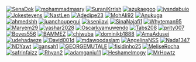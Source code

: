 [![SenaDok](https://avatars.githubusercontent.com/u/148862726?v=4)](https://api.github.com/repos/23W-GBAC/Youssef-Daoud/commits) [![mohammadmasry](https://avatars.githubusercontent.com/u/148862917?v=4)](https://api.github.com/repos/23W-GBAC/Youssef-Daoud/commits) [![SuraniKrrish](https://avatars.githubusercontent.com/u/148862687?v=4)](https://api.github.com/repos/23W-GBAC/Youssef-Daoud/commits) [![azukaegoo](https://avatars.githubusercontent.com/u/132351500?v=4)](https://api.github.com/repos/23W-GBAC/Youssef-Daoud/commits) [![jysndabuio](https://avatars.githubusercontent.com/u/148863168?v=4)](https://api.github.com/repos/23W-GBAC/Youssef-Daoud/commits) [![Jokestevens](https://avatars.githubusercontent.com/u/148862801?v=4)](https://api.github.com/repos/23W-GBAC/Youssef-Daoud/commits) [![NastLen](https://avatars.githubusercontent.com/u/148862793?v=4)](https://api.github.com/repos/23W-GBAC/Youssef-Daoud/commits) [![Adedipe23](https://avatars.githubusercontent.com/u/148863034?v=4)](https://api.github.com/repos/23W-GBAC/Youssef-Daoud/commits) [![MohAli92](https://avatars.githubusercontent.com/u/148862863?v=4)](https://api.github.com/repos/23W-GBAC/Youssef-Daoud/commits) [![Anukuga](https://avatars.githubusercontent.com/u/74722296?v=4)](https://api.github.com/repos/23W-GBAC/Youssef-Daoud/commits) [![ahmedshh](https://avatars.githubusercontent.com/u/148863322?v=4)](https://api.github.com/repos/23W-GBAC/Youssef-Daoud/commits) [![juanchoupegui](https://avatars.githubusercontent.com/u/148862881?v=4)](https://api.github.com/repos/23W-GBAC/Youssef-Daoud/commits) [![kseniiavi](https://avatars.githubusercontent.com/u/148862913?v=4)](https://api.github.com/repos/23W-GBAC/Youssef-Daoud/commits) [![SinaNajafi1](https://avatars.githubusercontent.com/u/148863702?v=4)](https://api.github.com/repos/23W-GBAC/Youssef-Daoud/commits) [![Whyteman95](https://avatars.githubusercontent.com/u/148862892?v=4)](https://api.github.com/repos/23W-GBAC/Youssef-Daoud/commits) [![Maryem29](https://avatars.githubusercontent.com/u/148862796?v=4)](https://api.github.com/repos/23W-GBAC/Youssef-Daoud/commits) [![yashar2028](https://avatars.githubusercontent.com/u/148863523?v=4)](https://api.github.com/repos/23W-GBAC/Youssef-Daoud/commits) [![Oscarkyamuwendo](https://avatars.githubusercontent.com/u/148862985?v=4)](https://api.github.com/repos/23W-GBAC/Youssef-Daoud/commits) [![Tabs208](https://avatars.githubusercontent.com/u/128395394?v=4)](https://api.github.com/repos/23W-GBAC/Youssef-Daoud/commits) [![prity007](https://avatars.githubusercontent.com/u/148862870?v=4)](https://api.github.com/repos/23W-GBAC/Youssef-Daoud/commits) [![Boves556](https://avatars.githubusercontent.com/u/148862792?v=4)](https://api.github.com/repos/23W-GBAC/Youssef-Daoud/commits) [![BAMMEZ](https://avatars.githubusercontent.com/u/148863133?v=4)](https://api.github.com/repos/23W-GBAC/Youssef-Daoud/commits) [![chiwuba](https://avatars.githubusercontent.com/u/58079090?v=4)](https://api.github.com/repos/23W-GBAC/Youssef-Daoud/commits) [![dominikb1888](https://avatars.githubusercontent.com/u/289612?v=4)](https://api.github.com/repos/23W-GBAC/Youssef-Daoud/commits) [![AmaAdusei](https://avatars.githubusercontent.com/u/148862738?v=4)](https://api.github.com/repos/23W-GBAC/Youssef-Daoud/commits) [![udehadaeze](https://avatars.githubusercontent.com/u/148863379?v=4)](https://api.github.com/repos/23W-GBAC/Youssef-Daoud/commits) [![David001d](https://avatars.githubusercontent.com/u/148862921?v=4)](https://api.github.com/repos/23W-GBAC/Youssef-Daoud/commits) [![mdawoodaslam](https://avatars.githubusercontent.com/u/103655524?v=4)](https://api.github.com/repos/23W-GBAC/Youssef-Daoud/commits) [![AngelinaNSS](https://avatars.githubusercontent.com/u/148863357?v=4)](https://api.github.com/repos/23W-GBAC/Youssef-Daoud/commits) [![Nada1347](https://avatars.githubusercontent.com/u/148863210?v=4)](https://api.github.com/repos/23W-GBAC/Youssef-Daoud/commits) [![NDYawt](https://avatars.githubusercontent.com/u/148863116?v=4)](https://api.github.com/repos/23W-GBAC/Youssef-Daoud/commits) [![gansah1](https://avatars.githubusercontent.com/u/148863777?v=4)](https://api.github.com/repos/23W-GBAC/Youssef-Daoud/commits) [![GEORGEMUTALE](https://avatars.githubusercontent.com/u/148863672?v=4)](https://api.github.com/repos/23W-GBAC/Youssef-Daoud/commits) [![fisidinho25](https://avatars.githubusercontent.com/u/27904549?v=4)](https://api.github.com/repos/23W-GBAC/Youssef-Daoud/commits) [![MeliseRocha](https://avatars.githubusercontent.com/u/127310708?v=4)](https://api.github.com/repos/23W-GBAC/Youssef-Daoud/commits) [![safrinfaizz](https://avatars.githubusercontent.com/u/150972752?v=4)](https://api.github.com/repos/23W-GBAC/Youssef-Daoud/commits) [![Rhyan2](https://avatars.githubusercontent.com/u/148863405?v=4)](https://api.github.com/repos/23W-GBAC/Youssef-Daoud/commits) [![adamganiu11](https://avatars.githubusercontent.com/u/148863963?v=4)](https://api.github.com/repos/23W-GBAC/Youssef-Daoud/commits) [![Heshamelmogy](https://avatars.githubusercontent.com/u/148863291?v=4)](https://api.github.com/repos/23W-GBAC/Youssef-Daoud/commits) [![MrHowtz](https://avatars.githubusercontent.com/u/63427786?v=4)](https://api.github.com/repos/23W-GBAC/Youssef-Daoud/commits)